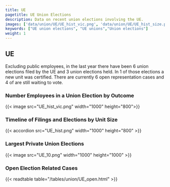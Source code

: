 ```yaml
---
title: UE
pagetitle: UE Union Elections
description: Data on recent union elections involving the UE.
images: ['data/union/UE/UE_hist_vic.png', 'data/union/UE/UE_hist_size.png', 'data/union/UE/UE_10.png']
keywords: ["UE union elections", "UE unions","Union elections"]
weight: 1
---
```

##  UE

Excluding public employees, in the last year there have been 6 union elections filed by the UE and 3 union elections held. In 1 of those elections a new unit was certified. There are currently 6 open representation cases and 4 of are still waiting to vote.

### Number Employees in a Union Election by Outcome
{{< image src="UE_hist_vic.png" width="1000" height="800">}}

### Timeline of Filings and Elections by Unit Size
{{< accordion src="UE_hist.png" width="1000" height="800" >}}

### Largest Private Union Elections
{{< image src="UE_10.png" width="1000" height="1000"  >}}

### Open Election Related Cases
{{< readtable table="/tables/union/UE_open.html" >}}

